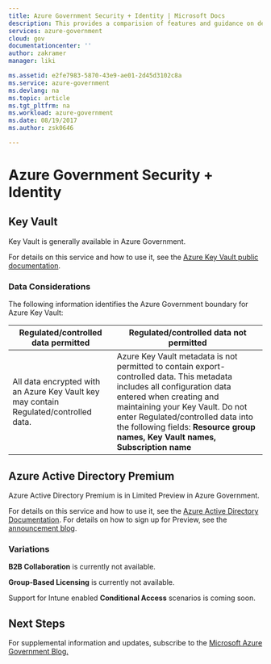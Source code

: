 ```yaml
---
title: Azure Government Security + Identity | Microsoft Docs
description: This provides a comparision of features and guidance on developing applications for Azure Government
services: azure-government
cloud: gov
documentationcenter: ''
author: zakramer
manager: liki

ms.assetid: e2fe7983-5870-43e9-ae01-2d45d3102c8a
ms.service: azure-government
ms.devlang: na
ms.topic: article
ms.tgt_pltfrm: na
ms.workload: azure-government
ms.date: 08/19/2017
ms.author: zsk0646

---
```

# Azure Government Security + Identity
## Key Vault
Key Vault is generally available in Azure Government.

For details on this service and how to use it, see the [Azure Key Vault public documentation](../key-vault/index.md).

### Data Considerations
The following information identifies the Azure Government boundary for Azure Key Vault:

| Regulated/controlled data permitted | Regulated/controlled data not permitted |
| --- | --- |
| All data encrypted with an Azure Key Vault key may contain Regulated/controlled data. |Azure Key Vault metadata is not permitted to contain export-controlled data. This metadata includes all configuration data entered when creating and maintaining your Key Vault.  Do not enter Regulated/controlled data into the following fields: **Resource group names, Key Vault names, Subscription name** |

## Azure Active Directory Premium
Azure Active Directory Premium is in Limited Preview in Azure Government.

For details on this service and how to use it, see the [Azure Active Directory Documentation](../active-directory/index.md). For details on how to sign up for Preview, see the [announcement blog](https://blogs.technet.microsoft.com/enterprisemobility/2017/09/07/azure-active-directory-premium-is-now-in-limited-preview-in-us-government-cloud/).

### Variations

**B2B Collaboration** is currently not available.

**Group-Based Licensing** is currently not available.

Support for Intune enabled **Conditional Access** scenarios is coming soon.

## Next Steps
For supplemental information and updates, subscribe to the
<a href="https://blogs.msdn.microsoft.com/azuregov/">Microsoft Azure Government Blog. </a>

